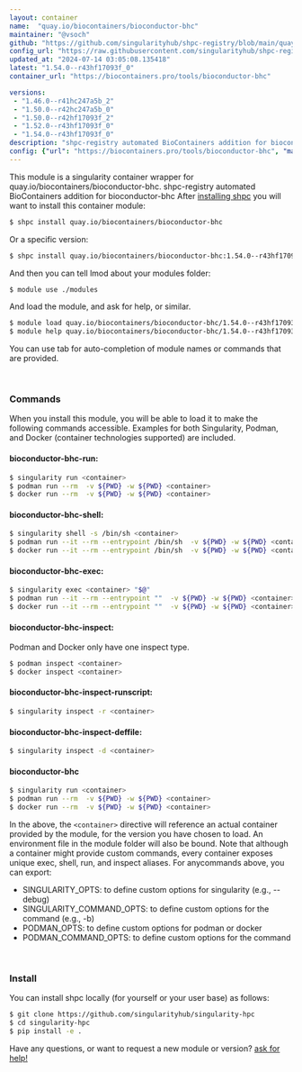 ```yaml
---
layout: container
name:  "quay.io/biocontainers/bioconductor-bhc"
maintainer: "@vsoch"
github: "https://github.com/singularityhub/shpc-registry/blob/main/quay.io/biocontainers/bioconductor-bhc/container.yaml"
config_url: "https://raw.githubusercontent.com/singularityhub/shpc-registry/main/quay.io/biocontainers/bioconductor-bhc/container.yaml"
updated_at: "2024-07-14 03:05:08.135418"
latest: "1.54.0--r43hf17093f_0"
container_url: "https://biocontainers.pro/tools/bioconductor-bhc"

versions:
 - "1.46.0--r41hc247a5b_2"
 - "1.50.0--r42hc247a5b_0"
 - "1.50.0--r42hf17093f_2"
 - "1.52.0--r43hf17093f_0"
 - "1.54.0--r43hf17093f_0"
description: "shpc-registry automated BioContainers addition for bioconductor-bhc"
config: {"url": "https://biocontainers.pro/tools/bioconductor-bhc", "maintainer": "@vsoch", "description": "shpc-registry automated BioContainers addition for bioconductor-bhc", "latest": {"1.54.0--r43hf17093f_0": "sha256:0419d3f8d2e443841e3ed800a7f080a1d225bb013517cdc49a4fef61fd7f011c"}, "tags": {"1.46.0--r41hc247a5b_2": "sha256:eaeaa5fce595d8fd891d3565ed3ec6843b64905ec66b0e7dbf831abc1fb26db3", "1.50.0--r42hc247a5b_0": "sha256:06d11ac54cd4f9d13c39d9d369a2ceb630f556886d6fb3f3403df9a043f1d268", "1.50.0--r42hf17093f_2": "sha256:bf346bf78770e99df6bd7b2362187c01b41e01b2d9b69e3d233dd0a6f6c6e9c5", "1.52.0--r43hf17093f_0": "sha256:3137a38a91a7e0ae2704d23ef3d26bd1a60bd9ea5b6c7aa8c1cbb8ae2576a066", "1.54.0--r43hf17093f_0": "sha256:0419d3f8d2e443841e3ed800a7f080a1d225bb013517cdc49a4fef61fd7f011c"}, "docker": "quay.io/biocontainers/bioconductor-bhc"}
---
```


This module is a singularity container wrapper for quay.io/biocontainers/bioconductor-bhc.
shpc-registry automated BioContainers addition for bioconductor-bhc
After [installing shpc](#install) you will want to install this container module:


```bash
$ shpc install quay.io/biocontainers/bioconductor-bhc
```

Or a specific version:

```bash
$ shpc install quay.io/biocontainers/bioconductor-bhc:1.54.0--r43hf17093f_0
```

And then you can tell lmod about your modules folder:

```bash
$ module use ./modules
```

And load the module, and ask for help, or similar.

```bash
$ module load quay.io/biocontainers/bioconductor-bhc/1.54.0--r43hf17093f_0
$ module help quay.io/biocontainers/bioconductor-bhc/1.54.0--r43hf17093f_0
```

You can use tab for auto-completion of module names or commands that are provided.

<br>

### Commands

When you install this module, you will be able to load it to make the following commands accessible.
Examples for both Singularity, Podman, and Docker (container technologies supported) are included.

#### bioconductor-bhc-run:

```bash
$ singularity run <container>
$ podman run --rm  -v ${PWD} -w ${PWD} <container>
$ docker run --rm  -v ${PWD} -w ${PWD} <container>
```

#### bioconductor-bhc-shell:

```bash
$ singularity shell -s /bin/sh <container>
$ podman run --it --rm --entrypoint /bin/sh  -v ${PWD} -w ${PWD} <container>
$ docker run --it --rm --entrypoint /bin/sh  -v ${PWD} -w ${PWD} <container>
```

#### bioconductor-bhc-exec:

```bash
$ singularity exec <container> "$@"
$ podman run --it --rm --entrypoint ""  -v ${PWD} -w ${PWD} <container> "$@"
$ docker run --it --rm --entrypoint ""  -v ${PWD} -w ${PWD} <container> "$@"
```

#### bioconductor-bhc-inspect:

Podman and Docker only have one inspect type.

```bash
$ podman inspect <container>
$ docker inspect <container>
```

#### bioconductor-bhc-inspect-runscript:

```bash
$ singularity inspect -r <container>
```

#### bioconductor-bhc-inspect-deffile:

```bash
$ singularity inspect -d <container>
```



#### bioconductor-bhc

```bash
$ singularity run <container>
$ podman run --rm  -v ${PWD} -w ${PWD} <container>
$ docker run --rm  -v ${PWD} -w ${PWD} <container>
```


In the above, the `<container>` directive will reference an actual container provided
by the module, for the version you have chosen to load. An environment file in the
module folder will also be bound. Note that although a container
might provide custom commands, every container exposes unique exec, shell, run, and
inspect aliases. For anycommands above, you can export:

 - SINGULARITY_OPTS: to define custom options for singularity (e.g., --debug)
 - SINGULARITY_COMMAND_OPTS: to define custom options for the command (e.g., -b)
 - PODMAN_OPTS: to define custom options for podman or docker
 - PODMAN_COMMAND_OPTS: to define custom options for the command

<br>

### Install

You can install shpc locally (for yourself or your user base) as follows:

```bash
$ git clone https://github.com/singularityhub/singularity-hpc
$ cd singularity-hpc
$ pip install -e .
```

Have any questions, or want to request a new module or version? [ask for help!](https://github.com/singularityhub/singularity-hpc/issues)